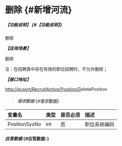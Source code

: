 # 删除 {#新增河流}

##### _【功能说明】_ {#【功能说明】}

删除

_**【应用场景】**_

删除

注：在招聘表中存在有效的职位招聘时，不允许删除；

_**【接口地址】**_

[http://ip:port/RecruitAction/Position/D](http://ip:port/HMAction/River/AddRiver)eletePosition

> #### _请求数据_ {#请求数据}

| 变量名 | 类型 | 是否必须 | 描述 |
| :--- | :--- | :--- | :--- |
| PositionSysNo | int | 否 | 职位系统编码 |

#### _应答数据_ {#应答数据-}



